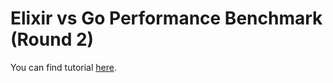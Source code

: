# Elixir vs Go Performance Benchmark (Round 2)

You can find tutorial [here](https://youtu.be/6EnJjOKFrc0).
